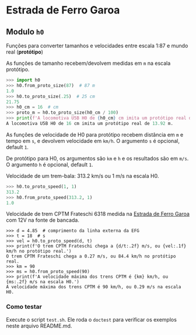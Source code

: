 # Estrada de Ferro Garoa


## Modulo `h0`

Funções para converter tamanhos e velocidades entre escala 1:87
e mundo real (**protótipo**)

As funções de tamanho recebem/devolvem medidas em `m` na escala protótipo.

```python
>>> import h0
>>> h0.from_proto_size(87)  # 87 m
1.0
>>> h0.to_proto_size(.25)  # 25 cm
21.75
>>> h0_cm = 16  # cm
>>> proto_m = h0.to_proto_size(h0_cm / 100)
>>> print(f'A locomotiva U5B H0 de {h0_cm} cm imita um protótipo real de {proto_m} m.')
A locomotiva U5B H0 de 16 cm imita um protótipo real de 13.92 m.

```

As funções de velocidade de H0 para protótipo recebem distância em `m` e tempo em `s`,
e devolvem velocidade em `km/h`. O argumento `s` é opcional, default `1`.

De protótipo para H0, os argumentos são `km` e `h` e os resultados são em `m/s`.
O argumento `h` é opcional, default `1`.

Velocidade de um trem-bala: 313.2 km/s ou 1 m/s na escala H0.

```python
>>> h0.to_proto_speed(1, 1)
313.2
>>> h0.from_proto_speed(313.2, 1)
1.0

```

Velocidade de trem CPTM Frateschi 6318 medida na
[Estrada de Ferro Garoa](https://garoa.net.br/wiki/Estrada_de_Ferro_Garoa)
com 12V na fonte de bancada.

```
>>> d = 4.85  # comprimento da linha externa da EFG
>>> t = 18  # s
>>> vel = h0.to_proto_speed(d, t)
>>> print(f'O trem CPTM Frateschi chega a {d/t:.2f} m/s, ou {vel:.1f} km/h no protótipo real.')
O trem CPTM Frateschi chega a 0.27 m/s, ou 84.4 km/h no protótipo real.
>>> km = 90
>>> ms = h0.from_proto_speed(90)
>>> print(f'A velocidade máxima dos trens CPTM é {km} km/h, ou {ms:.2f} m/s na escala H0.')
A velocidade máxima dos trens CPTM é 90 km/h, ou 0.29 m/s na escala H0.

```
### Como testar

Execute o script `test.sh`. Ele roda o `doctest` para verificar os exemplos neste arquivo README.md.

